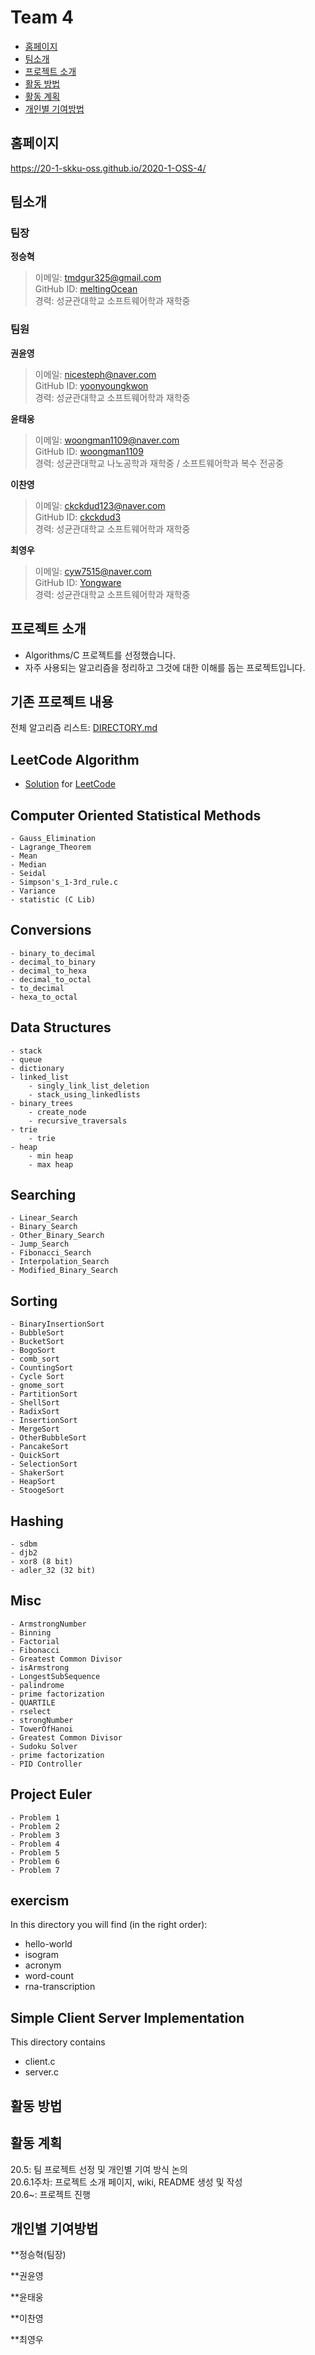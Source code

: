 # Team 4
 * [홈페이지](#HOME_PAGE)
 * [팀소개](#Members)
 * [프로젝트 소개](#about_project)
 * [활동 방법](#how_to)
 * [활동 계획](#plan)
 * [개인별 기여방법](#contribute)

## <div id = "HOME_PAGE">홈페이지</div>
https://20-1-skku-oss.github.io/2020-1-OSS-4/

## <div id = "Members">팀소개</div>
### 팀장
**정승혁**
> 이메일: tmdgur325@gmail.com<br>
> GitHub ID: [meltingOcean](https://github.com/meltingocean)<br>
> 경력: 성균관대학교 소프트웨어학과 재학중

### 팀원
**권윤영**
> 이메일: nicesteph@naver.com<br>
> GitHub ID: [yoonyoungkwon](https://github.com/yoonyoungkwon)<br>
> 경력: 성균관대학교 소프트웨어학과 재학중

**윤태웅**
> 이메일: woongman1109@naver.com<br>
> GitHub ID: [woongman1109](https://github.com/woongman1109)<br>
> 경력: 성균관대학교 나노공학과 재학중 / 소프트웨어학과 복수 전공중

**이찬영**
> 이메일: ckckdud123@naver.com<br>
> GitHub ID: [ckckdud3](https://github.com/ckckdud3)<br>
> 경력: 성균관대학교 소프트웨어학과 재학중

**최영우**
> 이메일: cyw7515@naver.com<br>
> GitHub ID: [Yongware](https://github.com/yongware)<br>
> 경력: 성균관대학교 소프트웨어학과 재학중

## <div id = "about_project">프로젝트 소개</div>
 * Algorithms/C 프로젝트를 선정했습니다.
 * 자주 사용되는 알고리즘을 정리하고 그것에 대한 이해를 돕는 프로젝트입니다.

## 기존 프로젝트 내용
전체 알고리즘 리스트: [DIRECTORY.md](https://github.com/20-1-SKKU-OSS-4/blob/master/C-master/DIRECTORY.md)

## LeetCode Algorithm
- [Solution](https://github.com/TheAlgorithms/C/tree/master/leetcode) for [LeetCode](https://leetcode.com/problemset/all/)

## Computer Oriented Statistical Methods
	- Gauss_Elimination
	- Lagrange_Theorem
	- Mean
	- Median
	- Seidal
	- Simpson's_1-3rd_rule.c
	- Variance
	- statistic (C Lib)

## Conversions
	- binary_to_decimal
	- decimal_to_binary
	- decimal_to_hexa
	- decimal_to_octal
	- to_decimal
	- hexa_to_octal


## Data Structures
	- stack
	- queue
	- dictionary
	- linked_list
		- singly_link_list_deletion
		- stack_using_linkedlists
	- binary_trees
		- create_node
		- recursive_traversals
	- trie
		- trie
	- heap
		- min heap
		- max heap 


## Searching
	- Linear_Search
	- Binary_Search
	- Other_Binary_Search
	- Jump_Search
	- Fibonacci_Search
	- Interpolation_Search
	- Modified_Binary_Search


## Sorting
	- BinaryInsertionSort
	- BubbleSort
	- BucketSort
	- BogoSort
	- comb_sort
	- CountingSort
	- Cycle Sort
	- gnome_sort
	- PartitionSort
	- ShellSort
	- RadixSort
	- InsertionSort
	- MergeSort
	- OtherBubbleSort
	- PancakeSort
	- QuickSort
	- SelectionSort
	- ShakerSort
	- HeapSort
	- StoogeSort


## Hashing
	- sdbm
	- djb2
	- xor8 (8 bit)
	- adler_32 (32 bit)


## Misc
	- ArmstrongNumber	
	- Binning
	- Factorial
	- Fibonacci
	- Greatest Common Divisor	
	- isArmstrong
	- LongestSubSequence
	- palindrome
	- prime factorization	
	- QUARTILE
	- rselect
	- strongNumber
	- TowerOfHanoi
	- Greatest Common Divisor
	- Sudoku Solver
	- prime factorization
	- PID Controller

## Project Euler
	- Problem 1
	- Problem 2
	- Problem 3
	- Problem 4
	- Problem 5
	- Problem 6
	- Problem 7


## exercism
In this directory you will find (in the right order):
* hello-world
* isogram
* acronym
* word-count
* rna-transcription

## Simple Client Server Implementation
This directory contains
* client.c
* server.c


## <div id="#how_to">활동 방법</div>



## <div id="plan">활동 계획</div>
20.5: 팀 프로젝트 선정 및 개인별 기여 방식 논의</br>
20.6.1주차: 프로젝트 소개 페이지, wiki, README 생성 및 작성</br>
20.6~: 프로젝트 진행</br>


## <div id="contribute">개인별 기여방법</div>
**정승혁(팀장)

**권윤영

**윤태웅

**이찬영

**최영우
